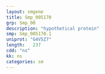 ```yaml
---
layout: smgene
title: Smp_005170
grp: Smp_00
description: "hypothetical protein"
smp: Smp_005170.1
uniprot: "G4V5Z7"
length:   237
cdd: "ns"
kk: ns
categories: sm
---
```


